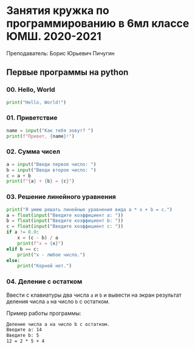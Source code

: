 # Занятия кружка по программированию в 6мл классе ЮМШ. 2020-2021

Преподаватель: Борис Юрьевич Пичугин

## Первые программы на python

### 00. Hello, World

```Python
print("Hello, World!")
```

### 01. Приветствие

```Python
name = input("Как тебя зовут? ")
print(f"Привет, {name}!")
```

### 02. Сумма чисел

```Python
a = input("Введи первое число: ")
b = input("Введи второе число: ")
c = a + b
print(f"{a} + {b} = {c}")
```

### 03. Решение линейного уравнения

```Python
print("Я умею решать линейные уравнения вида a * x + b = c.")
a = float(input("Введите коэффициент a: "))
b = float(input("Введите коэффициент b: "))
c = float(input("Введите коэффициент c: "))
if a != 0.0:
    x = (c - b) / a
    print(f"x = {x}")
elif b == c:
    print("x - любое число.")
else:
    print("Корней нет.")
```

### 04. Деление с остатком

Ввести с клавиатуры два числа `a` и `b` и вывести на экран результат деления числа `a` на число `b` с остатком.

Пример работы программы:

```txt
Деление числа a на число b с остатком.
Введите a: 14
Введите b: 5
12 = 2 * 5 + 4
```
